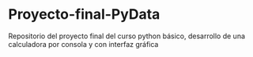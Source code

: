 # Proyecto-final-PyData
Repositorio del proyecto final del curso python básico, desarrollo de una calculadora por consola y con interfaz gráfica
